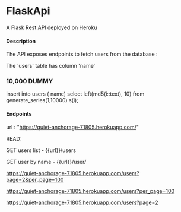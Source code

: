 # FlaskApi

A Flask Rest API deployed on Heroku

#### Description

The API exposes endpoints to fetch users from the database :

The 'users' table has column 'name'

### 10,000 DUMMY

insert into users (
name)
select
left(md5(i::text), 10)
from generate_series(1,10000) s(i);

#### Endpoints

url :
"https://quiet-anchorage-71805.herokuapp.com/"

READ:

<!-- Retrieve a list of users -->

GET users list - {{url}}/users

<!-- Retrieve a User by name -->

GET user by name - {{url}}/user/<name>

<!-- The API supports pagination. By default it loads the first page with 20 names i.e page=1 and per_page=20
To change page and items provide the page and per_page arguments in the request URL , like below -->

https://quiet-anchorage-71805.herokuapp.com/users?page=2&per_page=100

<!-- Retrieving 100 items from the first page -->

https://quiet-anchorage-71805.herokuapp.com/users?per_page=100

<!-- Retrieving the second page -->

https://quiet-anchorage-71805.herokuapp.com/users?page=2
